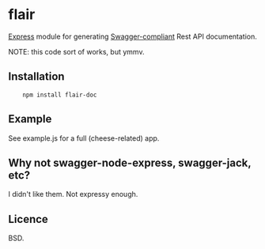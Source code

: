 flair
=====

[Express](http://expressjs.com) module for generating [Swagger-compliant](https://developers.helloreverb.com/swagger/) Rest API documentation.

NOTE: this code sort of works, but ymmv.

Installation
------------
        npm install flair-doc



Example
-------

See example.js for a full (cheese-related) app.


Why not swagger-node-express, swagger-jack, etc?
------------------------------------------------
I didn't like them. Not expressy enough.

Licence
-------
BSD. 